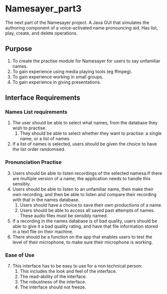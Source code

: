 # Namesayer_part3
The next part of the Namesayer project. A Java GUI that simulates the authoring component of a voice-activated name pronouncing aid. Has list, play, create, and delete operations.

## Purpose
1. To create the practise module for Namesayer for users to say unfamiliar names.  
2. To gain experience using media playing tools (eg ffmpeg).
3. To gain experience working in small groups.
4. To gain experience in giving presentations.

## Interface Requirements

### Names List requirements
1. The user should be able to select what names, from the database they wish to practise.
   1. They should be able to select whether they want to practise: a single name, or a list of names 
2. If a list of names is selected, users should be given the choice to have the list order randomised.

### Pronunciation Practise
3. Users should be able to listen  recordings of the selected namesa.If  there  are  multiple  version  of  a  name,  the  application  needs  to  handle  this  sensibly.
4. Users should be able to listen to an unfamiliar name, then make their own recording, and  then  be  able  to  listen  and  compare  their  recording  with  that  in  the  names  database.
   1. Users should have a choice to save their own productions of a name.
   2. Users  should  be  able  to  access  all  saved  past  attempts  of  names.  These  audio files must be sensibly named.
5. If a recording in the names database is of bad quality, users should  be able to give it a  bad  quality  rating,  and  have  that  file  information  stored  in  a  text  file  on  their  machine.
6. There  should  be  a  function  on  the  app  that  enables  users  to  test  the  level  of  their  microphone, to make sure their microphone is working.

### Ease of Use
7. This interface has to be easy to use for a non technical person:
   1. This includes the look and feel of the interface.
   2. The read-ability of the interface.
   3. The robustness of the interface. 
   4. The interface should not freeze. 
